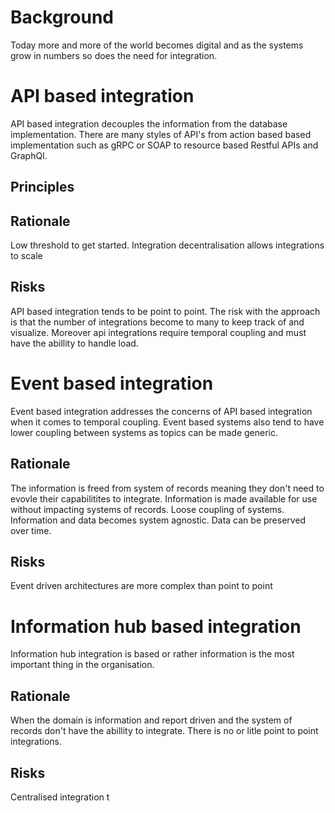 # Background
Today more and more of the world becomes digital and as the systems grow in numbers so does the need for integration.

# API based integration
API based integration decouples the information from the database implementation. There are many styles of API's from action based based implementation such as gRPC or SOAP to resource based Restful APIs and GraphQl.

## Principles

## Rationale
Low threshold to get started.
Integration decentralisation allows integrations to scale

## Risks
API based integration tends to be point to point. The risk with the approach is that the number of integrations become to many to keep track of and visualize. Moreover api integrations require temporal coupling and must have the abillity to handle load.

# Event based integration
Event based integration addresses the concerns of API based integration when it comes to temporal coupling. Event based systems also tend to have lower coupling between systems as topics can be made generic.

## Rationale
The information is freed from system of records meaning they don't need to evovle their capabilitites to integrate. 
Information is made available for use without impacting systems of records.
Loose coupling of systems.
Information and data becomes system agnostic.
Data can be preserved over time.


## Risks
Event driven architectures are more complex than point to point

# Information hub based integration
Information hub integration is based or rather information is the most important thing in the organisation. 
## Rationale
When the domain is information and report driven and the system of records don't have the abillity to integrate.
There is no or litle point to point integrations.

## Risks
Centralised integration t